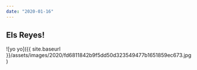 ```yaml
---
date: "2020-01-16"
---
```


## Els Reyes!

![yo yo]({{ site.baseurl }}/assets/images/2020/fd6811842b9f5dd50d323549477b1651859ec673.jpg)
